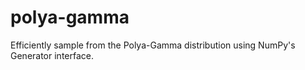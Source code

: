 # polya-gamma
Efficiently sample from the Polya-Gamma distribution using NumPy's Generator interface.
